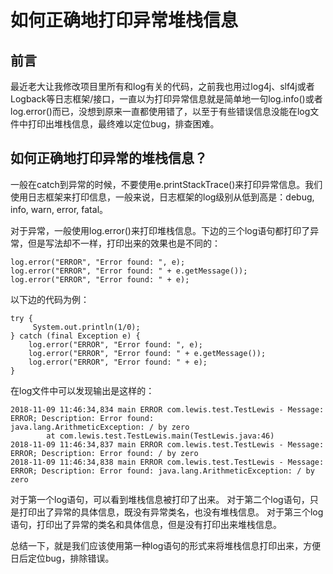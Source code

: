 # 如何正确地打印异常堆栈信息

## 前言

最近老大让我修改项目里所有和log有关的代码，之前我也用过log4j、slf4j或者Logback等日志框架/接口，一直以为打印异常信息就是简单地一句log.info()或者log.error()而已，没想到原来一直都使用错了，以至于有些错误信息没能在log文件中打印出堆栈信息，最终难以定位bug，排查困难。
<!--more-->

## 如何正确地打印异常的堆栈信息？

一般在catch到异常的时候，不要使用e.printStackTrace()来打印异常信息。我们使用日志框架来打印信息，一般来说，日志框架的log级别从低到高是：debug, info, warn, error, fatal。

对于异常，一般使用log.error()来打印堆栈信息。下边的三个log语句都打印了异常，但是写法却不一样，打印出来的效果也是不同的：
```
log.error("ERROR", "Error found: ", e);
log.error("ERROR", "Error found: " + e.getMessage());
log.error("ERROR", "Error found: " + e);
```

以下边的代码为例：
```
try {
     System.out.println(1/0);
} catch (final Exception e) {
    log.error("ERROR", "Error found: ", e);
    log.error("ERROR", "Error found: " + e.getMessage());
    log.error("ERROR", "Error found: " + e);
}
```

在log文件中可以发现输出是这样的：
```
2018-11-09 11:46:34,834 main ERROR com.lewis.test.TestLewis - Message: ERROR; Description: Error found: 
java.lang.ArithmeticException: / by zero
        at com.lewis.test.TestLewis.main(TestLewis.java:46)
2018-11-09 11:46:34,837 main ERROR com.lewis.test.TestLewis - Message: ERROR; Description: Error found: / by zero
2018-11-09 11:46:34,838 main ERROR com.lewis.test.TestLewis - Message: ERROR; Description: Error found: java.lang.ArithmeticException: / by zero 
```

对于第一个log语句，可以看到堆栈信息被打印了出来。
对于第二个log语句，只是打印出了异常的具体信息，既没有异常类名，也没有堆栈信息。
对于第三个log语句，打印出了异常的类名和具体信息，但是没有打印出来堆栈信息。

总结一下，就是我们应该使用第一种log语句的形式来将堆栈信息打印出来，方便日后定位bug，排除错误。
